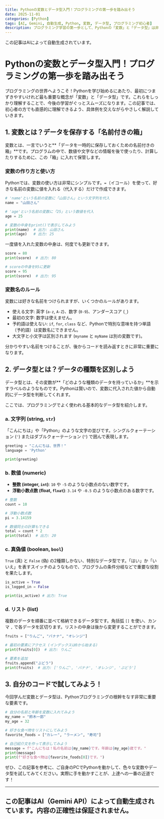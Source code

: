 ```yaml
---
title: Pythonの変数とデータ型入門！プログラミングの第一歩を踏み出そう
date: 2025-11-01
categories: [Python]
tags: [AI, Gemini, 自動生成, Python, 変数, データ型, プログラミング初心者]
description: プログラミング学習の第一歩として、Pythonの「変数」と「データ型」は非常に大切な基礎知識です。この記事では、IT初心者の方にも分かりやすく、変数の使い方から主要なデータ型までを徹底解説します。
---
```


この記事はAIによって自動生成されています。

# Pythonの変数とデータ型入門！プログラミングの第一歩を踏み出そう

プログラミングの世界へようこそ！Pythonを学び始めるにあたり、最初につまずきやすいけれど最も重要な概念が「変数」と「データ型」です。これらをしっかり理解することで、今後の学習がぐっとスムーズになります。この記事では、初心者の方でも直感的に理解できるよう、具体例を交えながらやさしく解説していきます。

## 1. 変数とは？データを保存する「名前付きの箱」

変数とは、一言でいうと**「データを一時的に保存しておくための名前付きの箱」**です。プログラムの中で、数値や文字などの情報を後で使ったり、計算したりするために、この「箱」に入れて保管します。

### 変数の作り方と使い方

Pythonでは、変数の使い方は非常にシンプルです。`=`（イコール）を使って、好きな名前の変数に値を入れる（代入する）だけで作成できます。

```python
# 'name'という名前の変数に「山田さん」という文字列を代入
name = "山田さん"

# 'age'という名前の変数に「25」という数値を代入
age = 25

# 変数の中身をprint()で表示してみよう
print(name)  # 出力: 山田さん
print(age)   # 出力: 25
```

一度値を入れた変数の中身は、何度でも更新できます。

```python
score = 80
print(score)  # 出力: 80

# scoreの中身を95に更新
score = 95
print(score)  # 出力: 95
```

### 変数名のルール

変数には好きな名前をつけられますが、いくつかのルールがあります。

*   使える文字: 英字 (`a-z`, `A-Z`)、数字 (`0-9`)、アンダースコア (`_`)
*   最初の文字: 数字は使えません。
*   予約語は使えない: `if`, `for`, `class` など、Pythonで特別な意味を持つ単語（予約語）は変数名にできません。
*   大文字と小文字は区別されます (`myname` と `myName` は別の変数です)。

分かりやすい名前をつけることが、後からコードを読み返すときに非常に重要になります。

## 2. データ型とは？データの種類を区別しよう

データ型とは、その変数が**「どのような種類のデータを持っているか」**を示すラベルのようなものです。Pythonは賢いので、変数に代入された値から自動的にデータ型を判断してくれます。

ここでは、プログラミングでよく使われる基本的なデータ型を紹介します。

### a. 文字列 (string, `str`)

「こんにちは」や「Python」のような文字の並びです。シングルクォーテーション (`'`) またはダブルクォーテーション (`"`) で囲んで表現します。

```python
greeting = "こんにちは、世界！"
language = 'Python'

print(greeting)
```

### b. 数値 (numeric)

*   **整数 (integer, `int`)**: `10` や `-5` のような小数点のない数字です。
*   **浮動小数点数 (float, `float`)**: `3.14` や `-0.5` のような小数点のある数字です。

```python
# 整数
count = 10

# 浮動小数点数
pi = 3.14159

# 数値同士の計算もできる
total = count * 2
print(total)  # 出力: 20
```

### c. 真偽値 (boolean, `bool`)

`True` (真) と `False` (偽) の2種類しかない、特別なデータ型です。「はい」か「いいえ」を表すスイッチのようなもので、プログラムの条件分岐などで重要な役割を果たします。

```python
is_active = True
is_logged_in = False

print(is_active) # 出力: True
```

### d. リスト (list)

複数のデータを順番に並べて格納できるデータ型です。角括弧 `[]` を使い、カンマ `,` で各データを区切ります。リストの中身は後から変更することができます。

```python
fruits = ["りんご", "バナナ", "オレンジ"]

# 最初の要素にアクセス (インデックスは0から始まる)
print(fruits[0])  # 出力: りんご

# 要素を追加
fruits.append("ぶどう")
print(fruits)  # 出力: ['りんご', 'バナナ', 'オレンジ', 'ぶどう']
```

## 3. 自分のコードで試してみよう！

今回学んだ変数とデータ型は、Pythonプログラミングの根幹をなす非常に重要な要素です。

```python
# 自分の名前と年齢を変数に入れてみよう
my_name = "鈴木一郎"
my_age = 32

# 好きな食べ物をリストにしてみよう
favorite_foods = ["カレー", "ラーメン", "寿司"]

# 自己紹介文を作って表示してみよう
message = f"こんにちは！私の名前は{my_name}です。年齢は{my_age}歳です。"
print(message)
print(f"好きな食べ物は{favorite_foods[0]}です。")
```

ぜひ、この記事を参考に、ご自身のPCでPythonを動かして、色々な変数やデータ型を試してみてください。実際に手を動かすことが、上達への一番の近道です！

---
この記事はAI（Gemini API）によって自動生成されています。内容の正確性は保証されません。
---